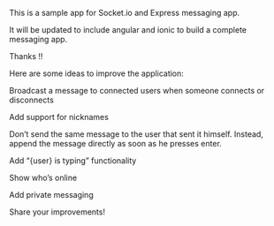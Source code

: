 This is a sample app for Socket.io and Express messaging app.

It will be updated to include angular and ionic to build a complete messaging app.

Thanks !!


Here are some ideas to improve the application:

Broadcast a message to connected users when someone connects or disconnects

Add support for nicknames

Don’t send the same message to the user that sent it himself. Instead, append the message directly as soon as he presses enter.

Add “{user} is typing” functionality

Show who’s online

Add private messaging

Share your improvements!
